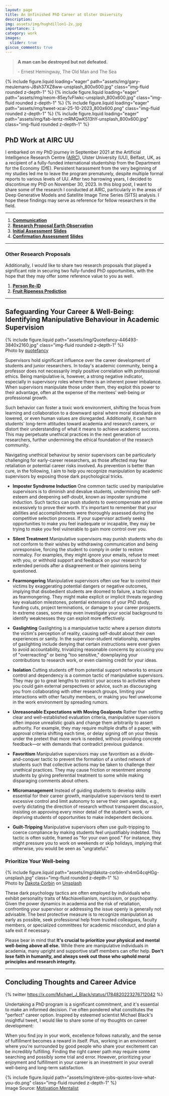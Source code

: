 ```yaml
---
layout: page
title: An Unfinished PhD Career at Ulster University
description: 
img: assets/img/hughdillon1-2x.jpg
importance: 1
category: work
images:
  slider: true
giscus_comments: true
---
```


<blockquote>
    <p><b>A man can be destroyed but not defeated.</b></p>
    <footer>- Ernest Hemingway, The Old Man and The Sea</footer>
</blockquote>

<swiper-container keyboard="true" navigation="true" pagination="true" pagination-clickable="true" pagination-dynamic-bullets="true" rewind="true">
  <swiper-slide>{% include figure.liquid loading="eager" path="assets/img/gary-meulemans-J8sh37XZ8ww-unsplash_800x600.jpg" class="img-fluid rounded z-depth-1" %}</swiper-slide>
  <swiper-slide>{% include figure.liquid loading="eager" path="assets/img/neom-85ey1vFIwkc-unsplash_800x600.jpg" class="img-fluid rounded z-depth-1" %}</swiper-slide>
  <swiper-slide>{% include figure.liquid loading="eager" path="assets/img/tweet-xcai-25-10-2023_800x600.png" class="img-fluid rounded z-depth-1" %}</swiper-slide>
  <swiper-slide>{% include figure.liquid loading="eager" path="assets/img/fab-lentz-mRMQwK513hY-unsplash_800x600.jpg" class="img-fluid rounded z-depth-1" %}</swiper-slide>
</swiper-container>

## PhD Work at AIRC UU

I embarked on my PhD journey in September 2021 at the Artificial Intelligence Research Centre (<a href="https://www.ulster.ac.uk/research/topic/computer-science/artificial-intelligence">AIRC</a>), Ulster University (UU), Belfast, UK, as a recipient of a fully-funded international studentship from the Department for the Economy (DfE). Persistent harassment from the very beginning of my studies led me to leave the program prematurely, despite multiple formal reports to various levels of UU. After two harrowing years, I decided to discontinue my PhD on November 30, 2023. In this blog post, I want to share some of the research I conducted at AIRC, particularly in the areas of Deep Generative Models and Satellite Image Time Series (SITS) analysis. I hope these findings may serve as reference for fellow researchers in the field.

---

<ol>
  <li><a href="/assets/pdf/communication.pdf"><b>Communication</b></a></li>
  <li><a href="/assets/pdf/research_proposal_earth_observation_uu.pdf"><b>Research Proposal Earth Observation</b></a></li>
  <li><a href="/assets/pdf/initial_assessment_uu.pdf"><b>Initial Assessment</b></a> <a href="/assets/pdf/100_day_viva_uu_slides.pdf"><b>Slides</b></a></li>
  <li><a href="/assets/pdf/confirmation_assessment_uu.pdf"><b>Confirmation Assessment</b></a> <a href="/assets/pdf/confirmation_assessment_uu_slides.pdf"><b>Slides</b></a></li>
</ol>

---

### Other Research Proposals

Additionally, I would like to share two research proposals that played a significant role in securing two fully-funded PhD opportunities, with the hope that they may offer some reference value to you as well.

<ol>
  <li><a href="/assets/pdf/research_proposal_person_reid_xcai.pdf"><b>Person Re-ID</b></a></li>
  <li><a href="/assets/pdf/research_proposal_time_series_analysis_xcai.pdf"><b>Fruit Ripeness Prediction</b></a></li>
</ol>

<hr>

## Safeguarding Your Career & Well-Being: Identifying Manipulative Behaviour in Academic Supervision

<div class="row">
    <div class="col-sm mt-3 mt-md-0">
        {% include figure.liquid path="assets/img/Quotefancy-446493-3840x2160.jpg" class="img-fluid rounded z-depth-1" %}
    </div>
</div>
<div class="caption">
    Photo by <a href="https://quotefancy.com/quote/772108/Benjamin-Franklin-An-ounce-of-prevention-is-worth-a-pound-of-cure">quotefancy</a>
</div>

Supervisors hold significant influence over the career development of students and junior researchers. In today's academic community, being a professor does not necessarily imply positive correlation with professional ethics. Being manipulative is, however, a strong negative indicator, especially in supervisory roles where there is an inherent power imbalance. When supervisors manipulate those under them, they exploit this power to their advantage, often at the expense of the mentees’ well-being or professional growth. 

Such behavior can foster a toxic work environment, shifting the focus from learning and collaboration to a downward spiral where moral standards are lowered, or even human values are disregarded. Additionally, it can harm students' long-term attitudes toward academia and research careers, or distort their understanding of what it means to achieve academic success. This may perpetuate unethical practices in the next generation of researchers, further undermining the ethical foundation of the research community.

Navigating unethical behaviour by senior supervisors can be particularly challenging for early-career researchers, as those affected may fear retaliation or potential career risks involved. As prevention is better than cure, in the following, I aim to help you recognize manipulation by academic supervisors by exposing those dark psychological tricks.

- **Imposter Syndrome Induction** One common tactic used by manipulative supervisors is to diminish and devalue students, undermining their self-esteem and deepening self-doubt, known as imposter syndrome induction. Such tactics can push students to overcompensate and strive excessively to prove their worth. It's important to remember that your abilities and accomplishments were thoroughly assessed during the competitive selection process. If your supervisor actively seeks opportunities to make you feel inadequate or incapable, they may be trying to make you feel vulnerable to gain more control over you.

- **Silent Treatment** Manipulative supervisors may punish students who do not conform to their wishes by withdrawing communication and being unresponsive, forcing the student to comply in order to restore normalcy. For examples, they might ignore your emails, refuse to meet with you, or withhold support and feedback on your research for extended periods after a disagreement or their opinions being questioned.

- **Fearmongering** Manipulative supervisors often use fear to control their victims by exaggerating potential dangers or negative outcomes, implying that disobedient students are doomed to failure, a tactic known as fearmongering. They might make explicit or implicit threats regarding key evaluation milestones, potential extensions of your PhD study, funding cuts, project terminations, or damage to your career prospects. In extreme cases, some may even investigate your social background to identify weaknesses they can exploit more effectively.

- **Gaslighting** Gaslighting is a manipulative tactic where a person distorts the victim's perception of reality, causing self-doubt about their own experiences or sanity. In the supervisor-student relationship, examples of gaslighting include denying that certain instructions were ever given to avoid accountability, trivializing reasonable concerns by accusing you of "overreacting" or being "too sensitive," downplaying your contributions to research work, or even claiming credit for your ideas.

- **Isolation** 
Cutting students off from potential support networks to ensure control and dependency is a common tactic of manipulative supervisors. They may go to great lengths to restrict your access to activities where you could gain external perspectives or advice, such as discouraging you from collaborating with other research groups, limiting your interactions with other faculty members, or making you feel unwelcome in the work environment by spreading rumors.

- **Unreasonable Expectations with Moving Goalposts** Rather than setting clear and well-established evaluation criteria, manipulative supervisors often impose unrealistic goals and change them arbitrarily to assert authority. For example, they may require multiple drafts of a paper, with approval criteria shifting each time, or delay signing off on your thesis under the pretext that more work is needed, without providing concrete feedback—or with demands that contradict previous guidance.

- **Favoritism** Manipulative supervisors may use favoritism as a divide-and-conquer tactic to prevent the formation of a united network of students such that collective actions may be taken to challenge their unethical practices. They may cause friction or resentment among students by giving preferential treatment to some while making disparaging comments about others.

- **Micromanagement** Instead of guiding students to develop skills essential for their career growth, manipulative supervisors tend to exert excessive control and limit autonomy to serve their own agendas, e.g., overly dictating the direction of research without transparent discussion, insisting on approving every minor detail of the student's work, or depriving students of opportunities to make independent decisions.

- **Guilt-Tripping** Manipulative supervisors often use guilt-tripping to coerce compliance by making students feel unjustifiably indebted. This tactic is often subtle, framed as "for your own good." For instance, they might pressure you to work on weekends or skip holidays, implying that otherwise, you would be seen as "ungrateful."

### Prioritize Your Well-being

<div class="row">
    <div class="col-sm mt-3 mt-md-0">
        {% include figure.liquid path="assets/img/dakota-corbin-xh4mG4cqHGg-unsplash.jpg" class="img-fluid rounded z-depth-1" %}
    </div>
</div>
<div class="caption">
    Photo by <a href="https://unsplash.com/@thedakotacorbin?utm_content=creditCopyText&utm_medium=referral&utm_source=unsplash">Dakota Corbin</a> on <a href="https://unsplash.com/photos/woman-walking-beside-wall-with-the-best-gift-is-you-graffiti-xh4mG4cqHGg?utm_content=creditCopyText&utm_medium=referral&utm_source=unsplash">Unsplash</a>
</div>

These dark psychology tactics are often employed by individuals who exhibit personality traits of Machiavellianism, narcissism, or psychopathy. Given the power dynamics in academia and the risk of retaliation, confronting your supervisor or addressing the issue openly is generally not advisable. The best protective measure is to recognize manipulation as early as possible, seek professional help from trusted colleagues, faculty members, or specialized committees for academic misconduct, and plan a safe exit if necessary.

Please bear in mind that **It's crucial to prioritize your physical and mental well-being above all else.** While there are manipulative individuals in academia, many upright and supportive staff members can offer help. **Don't lose faith in humanity, and always seek out those who uphold moral principles and research integrity.**

<hr>

## Concluding Thoughts and Career Advice

{% twitter https://x.com/Michael_J_Black/status/1784820223276712042 %}

Undertaking a PhD program is a significant commitment, and it's essential to make an informed decision. I've often pondered what constitutes the "perfect" career option. Inspired by esteemed scientist Michael Black's insightful tweet, I would like to share some of my thoughts on career development:

When you find joy in your work, excellence follows naturally, and the sense of fulfillment becomes a reward in itself. Plus, working in an environment where you're surrounded by good people who share your excitement can be incredibly fulfilling. Finding the right career path may require some searching and possibly some trial and error. However, prioritizing your enjoyment and fulfillment in your career is an investment in your overall well-being and long-term satisfaction.

<div class="row">
    <div class="col-sm mt-3 mt-md-0">
        {% include figure.liquid path="assets/img/steve-jobs-quotes-love-what-you-do.png" class="img-fluid rounded z-depth-1" %}
    </div>
</div>
<div class="caption">
    Image Source: <a href="https://themotivationmentalist.wordpress.com/motivational-quotes-and-images-compilation/steve-jobs-motivational-quotes/">Motivation Mentalist</a>
</div>
